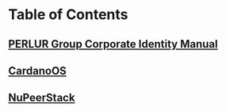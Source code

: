 # Table of Contents

## [PERLUR Group Corporate Identity Manual](https://docs.perlur.cloud/corporate-identity-manual/)
## [CardanoOS](https://cardanoos.perlur.cloud/)
## [NuPeerStack](https://docs.perlur.cloud/NuPeerStack/)
